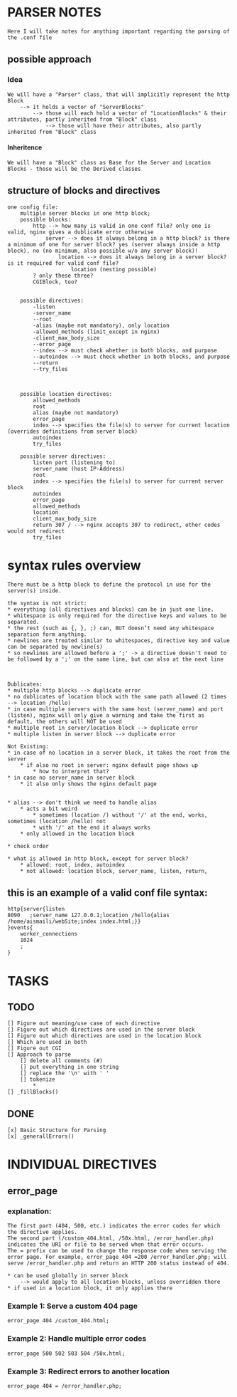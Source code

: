# PARSER NOTES
	Here I will take notes for anything important regarding the parsing of the .conf file
## possible approach
### Idea
	We will have a "Parser" class, that will implicitly represent the http Block
		--> it holds a vector of "ServerBlocks"
			--> those will each hold a vector of "LocationBlocks" & their attributes, partly inherited from "Block" class
				--> those will have their attributes, also partly inherited from "Block" class

#### Inheritence
	We will have a "Block" class as Base for the Server and Location Blocks - those will be the Derived classes

## structure of blocks and directives

	one config file:
		multiple server blocks in one http block;
		possible blocks:
			http --> how many is valid in one conf file? only one is valid, nginx gives a dublicate error otherwise
				server --> does it always belong in a http block? is there a minimum of one for server block? yes (server always inside a http block), no (no minimum, also possible w/o any server block)!
					location --> does it always belong in a server block? is it required for valid conf file?
						location (nesting possible)
			? only these three?
			CGIBlock, too?


		possible directives:
			-listen
			-server_name
			--root
			-alias (maybe not mandatory), only location
			-allowed_methods (limit_except in nginx)
			-client_max_body_size
			--error_page
			--index --> must check whether in both blocks, and purpose
			--autoindex --> must check whether in both blocks, and purpose
			--return
			--try_files



		possible location directives:
			allowed_methods
			root
			alias (maybe not mandatory)
			error_page
			index --> specifies the file(s) to server for current location (overrides definitions from server block)
			autoindex
			try_files

		possible server directives:
			listen port (listening to)
			server_name (host IP-Address)
			root
			index --> specifies the file(s) to server for current server block
			autoindex
			error_page
			allowed_methods
			location
			client_max_body_size
			return 307 / --> nginx accepts 307 to redirect, other codes would not redirect
			try_files



# syntax rules overview

	There must be a http block to define the protocol in use for the server(s) inside.

	the syntax is not strict:
	* everything (all directives and blocks) can be in just one line.
	* whitespace is only required for the directive keys and values to be separated.
	* the rest (such as {, }, ;) can, BUT doesn’t need any whitespace separation form anything.
	* newlines are treated similar to whitespaces, directive key and value can be separated by newline(s)
	* so newlines are allowed before a ';' -> a directive doesn't need to be followed by a ';' on the same line, but can also at the next line

	
	
	Dublicates:
	* multiple http blocks --> duplicate error
	* no dublicates of location block with the same path allowed (2 times --> location /hello)
	* in case multiple servers with the same host (server_name) and port (listen), nginx will only give a warning and take the first as default, the others will NOT be used
	* multiple root in server/location block --> duplicate error
	* multiple listen in server block --> duplicate error

	Not Existing:
	* in case of no location in a server block, it takes the root from the server
		* if also no root in server: nginx default page shows up
			* how to interpret that?
	* in case no server_name in server block
		* it also only shows the nginx default page


	* alias --> don't think we need to handle alias
		* acts a bit weird
			* sometimes (location /) without '/' at the end, works, sometimes (location /hello) not
			* with '/' at the end it always works
		* only allowed in the location block

	* check order

	* what is allowed in http block, except for server block?
		* allowed: root, index, autoindex
		* not allowed: location block, server_name, listen, return, 




## this is an example of a valid conf file syntax:

	http{server{listen
	8090   ;server_name 127.0.0.1;location /hello{alias /home/aismaili/webSite;index index.html;}}
	}events{
		worker_connections
		1024
		;
	}


# TASKS
## TODO
	[] Figure out meaning/use case of each directive
	[] Figure out which directives are used in the server block
	[] Figure out which directives are used in the location block
	[] Which are used in both
	[] Figure out CGI
	[] Approach to parse
		[] delete all comments (#)
		[] put everything in one string
		[] replace the '\n' with ' '
		[] tokenize
			* 
	[] _fillBlocks()

## DONE
	[x] Basic Structure for Parsing
	[x] _generallErrors()




# INDIVIDUAL DIRECTIVES
## error_page
### explanation:
	The first part (404, 500, etc.) indicates the error codes for which the directive applies.
	The second part (/custom_404.html, /50x.html, /error_handler.php) indicates the URI or file to be served when that error occurs.
	The = prefix can be used to change the response code when serving the error page. For example, error_page 404 =200 /error_handler.php; will serve /error_handler.php and return an HTTP 200 status instead of 404.

	* can be used globally in server block
		--> would apply to all location blocks, unless overridden there
	* if used in a location block, it only applies there 

### Example 1: Serve a custom 404 page
	error_page 404 /custom_404.html;

### Example 2: Handle multiple error codes
	error_page 500 502 503 504 /50x.html;

### Example 3: Redirect errors to another location
	error_page 404 = /error_handler.php;

##
